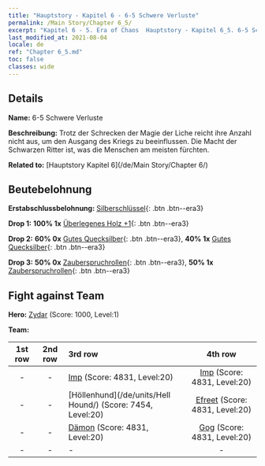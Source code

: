 ```yaml
---
title: "Hauptstory - Kapitel 6 - 6-5 Schwere Verluste"
permalink: /Main Story/Chapter 6_5/
excerpt: "Kapitel 6 - 5. Era of Chaos  Hauptstory - Kapitel 6_5. 6-5 Schwere Verluste"
last_modified_at: 2021-08-04
locale: de
ref: "Chapter 6_5.md"
toc: false
classes: wide
---
```


## Details

 **Name:** 6-5 Schwere Verluste

 **Beschreibung:** Trotz der Schrecken der Magie der Liche reicht ihre Anzahl nicht aus, um den Ausgang des Kriegs zu beeinflussen. Die Macht der Schwarzen Ritter ist, was die Menschen am meisten fürchten.

 **Related to:** [Hauptstory Kapitel 6](/de/Main Story/Chapter 6/)

## Beutebelohnung

 **Erstabschlussbelohnung:** [Silberschlüssel](/ItemsDE/con_693/){: .btn .btn--era3}

 **Drop 1:** **100% 1x** [Überlegenes Holz +1](/ItemsDE/mat_20/){: .btn .btn--era3}

 **Drop 2:** **60% 0x** [Gutes Quecksilber](/ItemsDE/mat_14/){: .btn .btn--era3}, **40% 1x** [Gutes Quecksilber](/ItemsDE/mat_14/){: .btn .btn--era3}

 **Drop 3:** **50% 0x** [Zauberspruchrollen](/ItemsDE/con_694/){: .btn .btn--era3}, **50% 1x** [Zauberspruchrollen](/ItemsDE/con_694/){: .btn .btn--era3}


## Fight against Team
 **Hero:** [Zydar](/de/heroes/Zydar/) (Score: 1000, Level:1)

 **Team:**


  | 1st row | 2nd row | 3rd row | 4th row |
  |:----:|:----:|:----|:----:|
  | - | - | [Imp](/de/units/Imp/) (Score: 4831, Level:20)  | [Imp](/de/units/Imp/) (Score: 4831, Level:20)  |
  | - | - | [Höllenhund](/de/units/Hell Hound/) (Score: 7454, Level:20)  | [Efreet](/de/units/Efreeti/) (Score: 4831, Level:20)  |
  | - | - | [Dämon](/de/units/Demon/) (Score: 4831, Level:20)  | [Gog](/de/units/Gog/) (Score: 4831, Level:20)  |
  | - | - | - | - |


